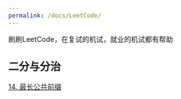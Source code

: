 ```yaml
---
permalink: /docs/LeetCode/
---
```

刷刷LeetCode，在复试的机试，就业的机试都有帮助



## 二分与分治

[14. 最长公共前缀](/docs/LeetCode/14.md)

